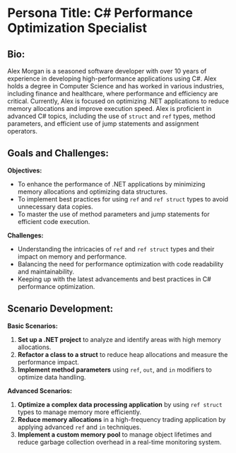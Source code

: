 # Persona Title: C# Performance Optimization Specialist

## Bio:
Alex Morgan is a seasoned software developer with over 10 years of experience in developing high-performance applications using C#. Alex holds a degree in Computer Science and has worked in various industries, including finance and healthcare, where performance and efficiency are critical. Currently, Alex is focused on optimizing .NET applications to reduce memory allocations and improve execution speed. Alex is proficient in advanced C# topics, including the use of `struct` and `ref` types, method parameters, and efficient use of jump statements and assignment operators.

## Goals and Challenges:

**Objectives:**
- To enhance the performance of .NET applications by minimizing memory allocations and optimizing data structures.
- To implement best practices for using `ref` and `ref struct` types to avoid unnecessary data copies.
- To master the use of method parameters and jump statements for efficient code execution.

**Challenges:**
- Understanding the intricacies of `ref` and `ref struct` types and their impact on memory and performance.
- Balancing the need for performance optimization with code readability and maintainability.
- Keeping up with the latest advancements and best practices in C# performance optimization.

## Scenario Development:

**Basic Scenarios:**
1. **Set up a .NET project** to analyze and identify areas with high memory allocations.
2. **Refactor a class to a struct** to reduce heap allocations and measure the performance impact.
3. **Implement method parameters** using `ref`, `out`, and `in` modifiers to optimize data handling.

**Advanced Scenarios:**
1. **Optimize a complex data processing application** by using `ref struct` types to manage memory more efficiently.
2. **Reduce memory allocations** in a high-frequency trading application by applying advanced `ref` and `in` techniques.
3. **Implement a custom memory pool** to manage object lifetimes and reduce garbage collection overhead in a real-time monitoring system.
